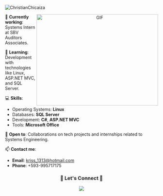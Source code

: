 <p align="left"> <img src="https://komarev.com/ghpvc/?username=ChristianChicaiza&label=Profile%20views&color=0e75b6&style=flat" alt="ChristianChicaiza" /> </p>
<a target="_blank" align="center">
  <img align="right" height="300" width="400" alt="GIF" src="https://media.giphy.com/media/SWoSkN6DxTszqIKEqv/giphy.gif">
</a>

🔭 **Currently working**: Systems Intern at SBV Auditors Associates.  

🌱 **Learning**:  
Development with technologies like Linux, ASP.NET MVC, and SQL Server.  

💻 **Skills**:  
- Operating Systems: **Linux**  
- Databases: **SQL Server**  
- Development: **C#**, **ASP.NET MVC**  
- Tools: **Microsoft Office**  

🤝 **Open to**: Collaborations on tech projects and internships related to Systems Engineering.  

📫 **Contact me**:  
- **Email**: kriss_1313@hotmail.com  
- **Phone**: +593-995717175  

<h3 align="center"> 🌟 Let's Connect 🌟 </h3>  
<p align="center">  
  <a target="_blank" href="https://www.linkedin.com/in/cechicaizae/">
    <img src="https://img.icons8.com/doodle/40/000000/linkedin--v2.png">
  </a>  
</p>
